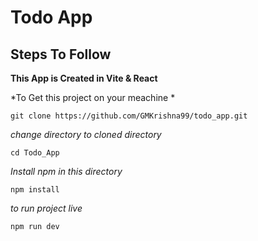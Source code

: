 # Todo App

## Steps To Follow

**This App is Created in Vite & React**

*To Get this project on your meachine *

```
git clone https://github.com/GMKrishna99/todo_app.git
```
*change directory to cloned directory*
```
cd Todo_App
```
*Install npm in this directory*
```
npm install
```
*to run project live*
```
npm run dev
```




